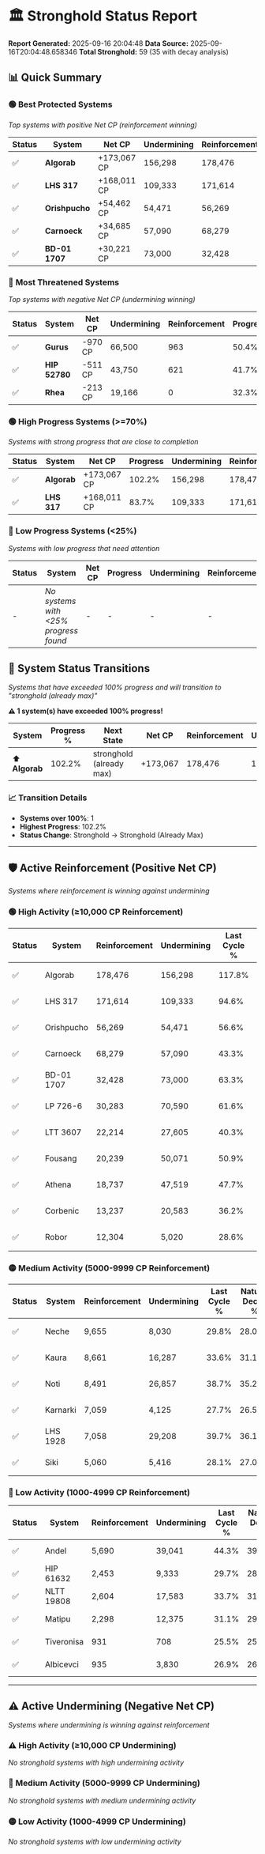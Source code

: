 # 🏛️ Stronghold Status Report

**Report Generated:** 2025-09-16 20:04:48
**Data Source:** 2025-09-16T20:04:48.658346
**Total Stronghold:** 59 (35 with decay analysis)

## 📊 Quick Summary

### 🟢 **Best Protected Systems**
*Top systems with positive Net CP (reinforcement winning)*

| Status | System | Net CP | Undermining | Reinforcement | Progress |
|--------|--------|--------|-------------|---------------|----------|
| ✅ | **Algorab** | +173,067 CP | 156,298 | 178,476 | 102.2% |
| ✅ | **LHS 317** | +168,011 CP | 109,333 | 171,614 | 83.7% |
| ✅ | **Orishpucho** | +54,462 CP | 54,471 | 56,269 | 51.2% |
| ✅ | **Carnoeck** | +34,685 CP | 57,090 | 68,279 | 37.6% |
| ✅ | **BD-01 1707** | +30,221 CP | 73,000 | 32,428 | 56.0% |

### 🔴 **Most Threatened Systems**
*Top systems with negative Net CP (undermining winning)*

| Status | System | Net CP | Undermining | Reinforcement | Progress |
|--------|--------|--------|-------------|---------------|----------|
| ✅ | **Gurus** | -970 CP | 66,500 | 963 | 50.4% |
| ✅ | **HIP 52780** | -511 CP | 43,750 | 621 | 41.7% |
| ✅ | **Rhea** | -213 CP | 19,166 | 0 | 32.3% |

### 🟢 **High Progress Systems (>=70%)**
*Systems with strong progress that are close to completion*

| Status | System | Net CP | Progress | Undermining | Reinforcement |
|--------|--------|--------|----------|-------------|---------------|
| ✅ | **Algorab** | +173,067 CP | 102.2% | 156,298 | 178,476 |
| ✅ | **LHS 317** | +168,011 CP | 83.7% | 109,333 | 171,614 |

### 🔴 **Low Progress Systems (<25%)**
*Systems with low progress that need attention*

| Status | System | Net CP | Progress | Undermining | Reinforcement |
|--------|--------|--------|----------|-------------|---------------|
| - | *No systems with <25% progress found* | - | - | - | - |
## 🔄 System Status Transitions  
*Systems that have exceeded 100% progress and will transition to "stronghold (already max)"*

**⚠️ 1 system(s) have exceeded 100% progress!**

| System | Progress % | Next State | Net CP | Reinforcement | Undermining | 
|--------|------------|-------------|--------|---------------|-------------|
| ⬆️ **Algorab** | 102.2% | stronghold (already max) | +173,067 | 178,476 | 156,298 |

### 📈 Transition Details
- **Systems over 100%**: 1
- **Highest Progress**: 102.2%
- **Status Change**: Stronghold → Stronghold (Already Max)

---

## 🛡️ Active Reinforcement (Positive Net CP)
*Systems where reinforcement is winning against undermining*

### 🟢 High Activity (≥10,000 CP Reinforcement)

| Status | System | Reinforcement | Undermining | Last Cycle % | Natural Decay % | Current Progress % | Current CP | Net CP | Activity |
|--------|--------|---------------|-------------|--------------|-----------------|-------------------|------------|--------|----------|
| ✅ | Algorab | 178,476 | 156,298 | 117.8% | 84.89% | 102.2% | 1,022,000 | +173,067 | 🟢 High Reinforcement |
| ✅ | LHS 317 | 171,614 | 109,333 | 94.6% | 66.90% | 83.7% | 837,000 | +168,011 | 🟢 High Reinforcement |
| ✅ | Orishpucho | 56,269 | 54,471 | 56.6% | 45.75% | 51.2% | 512,000 | +54,462 | 🟢 High Reinforcement |
| ✅ | Carnoeck | 68,279 | 57,090 | 43.3% | 34.13% | 37.6% | 376,000 | +34,685 | 🟢 High Reinforcement |
| ✅ | BD-01 1707 | 32,428 | 73,000 | 63.3% | 52.98% | 56.0% | 560,000 | +30,221 | 🟢 High Reinforcement |
| ✅ | LP 726-6 | 30,283 | 70,590 | 61.6% | 51.76% | 54.5% | 545,000 | +27,424 | 🟢 High Reinforcement |
| ✅ | LTT 3607 | 22,214 | 27,605 | 40.3% | 35.38% | 37.5% | 375,000 | +21,231 | 🟢 High Reinforcement |
| ✅ | Fousang | 20,239 | 50,071 | 50.9% | 44.05% | 45.9% | 458,999 | +18,544 | 🟢 High Reinforcement |
| ✅ | Athena | 18,737 | 47,519 | 47.7% | 41.56% | 42.9% | 429,000 | +13,365 | 🟢 High Reinforcement |
| ✅ | Corbenic | 13,237 | 20,583 | 36.2% | 32.82% | 34.1% | 341,000 | +12,847 | 🟢 High Reinforcement |
| ✅ | Robor | 12,304 | 5,020 | 28.6% | 26.85% | 28.1% | 281,000 | +12,505 | 🟢 High Reinforcement |

### 🟡 Medium Activity (5000-9999 CP Reinforcement)

| Status | System | Reinforcement | Undermining | Last Cycle % | Natural Decay % | Current Progress % | Current CP | Net CP | Activity |
|--------|--------|---------------|-------------|--------------|-----------------|-------------------|------------|--------|----------|
| ✅ | Neche | 9,655 | 8,030 | 29.8% | 28.02% | 29.0% | 290,000 | +9,787 | 🟡 Medium Reinforcement |
| ✅ | Kaura | 8,661 | 16,287 | 33.6% | 31.16% | 32.0% | 320,000 | +8,410 | 🟡 Medium Reinforcement |
| ✅ | Noti | 8,491 | 26,857 | 38.7% | 35.22% | 36.0% | 360,000 | +7,849 | 🟡 Medium Reinforcement |
| ✅ | Karnarki | 7,059 | 4,125 | 27.7% | 26.56% | 27.3% | 273,000 | +7,423 | 🟡 Medium Reinforcement |
| ✅ | LHS 1928 | 7,058 | 29,208 | 39.7% | 36.16% | 36.8% | 368,000 | +6,429 | 🟡 Medium Reinforcement |
| ✅ | Siki | 5,060 | 5,416 | 28.1% | 27.06% | 27.6% | 276,000 | +5,394 | 🟡 Medium Reinforcement |

### 🔴 Low Activity (1000-4999 CP Reinforcement)

| Status | System | Reinforcement | Undermining | Last Cycle % | Natural Decay % | Current Progress % | Current CP | Net CP | Activity |
|--------|--------|---------------|-------------|--------------|-----------------|-------------------|------------|--------|----------|
| ✅ | Andel | 5,690 | 39,041 | 44.3% | 39.93% | 40.4% | 403,999 | +4,697 | 🔵 Low Reinforcement |
| ✅ | HIP 61632 | 2,453 | 9,333 | 29.7% | 28.54% | 28.8% | 288,000 | +2,587 | 🔵 Low Reinforcement |
| ✅ | NLTT 19808 | 2,604 | 17,583 | 33.7% | 31.67% | 31.9% | 319,000 | +2,332 | 🔵 Low Reinforcement |
| ✅ | Matipu | 2,298 | 12,375 | 31.1% | 29.68% | 29.9% | 299,000 | +2,238 | 🔵 Low Reinforcement |
| ✅ | Tiveronisa | 931 | 708 | 25.5% | 25.26% | 25.4% | 254,000 | +1,444 | 🔵 Low Reinforcement |
| ✅ | Albicevci | 935 | 3,830 | 26.9% | 26.38% | 26.5% | 265,000 | +1,158 | 🔵 Low Reinforcement |


---

## ⚠️ Active Undermining (Negative Net CP)
*Systems where undermining is winning against reinforcement*

### ⚠️ High Activity (≥10,000 CP Undermining)

*No stronghold systems with high undermining activity*

### 🔶 Medium Activity (5000-9999 CP Undermining)

*No stronghold systems with medium undermining activity*

### 🟡 Low Activity (1000-4999 CP Undermining)

*No stronghold systems with low undermining activity*
